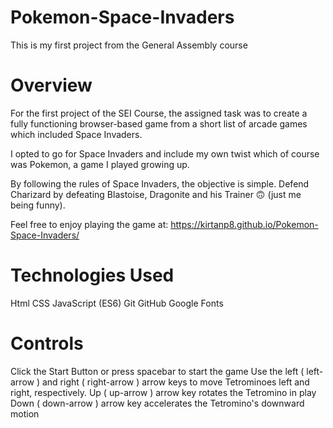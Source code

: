 # Pokemon-Space-Invaders
 This is my first project from the General Assembly course
 
# Overview
For the first project of the SEI Course, the assigned task was to create a fully functioning browser-based game from a short list of arcade games which included Space Invaders.

I opted to go for Space Invaders and include my own twist which of course was Pokemon, a game I played growing up. 

By following the rules of Space Invaders, the objective is simple. Defend Charizard by defeating Blastoise, Dragonite and his Trainer 🙃 (just me being funny). 

Feel free to enjoy playing the game at: https://kirtanp8.github.io/Pokemon-Space-Invaders/

# Technologies Used
Html
CSS
JavaScript (ES6)
Git
GitHub
Google Fonts

# Controls 
Click the Start Button or press spacebar to start the game
Use the left ( left-arrow ) and right ( right-arrow ) arrow keys to move Tetrominoes left and right, respectively.
Up ( up-arrow ) arrow key rotates the Tetromino in play
Down ( down-arrow ) arrow key accelerates the Tetromino's downward motion
